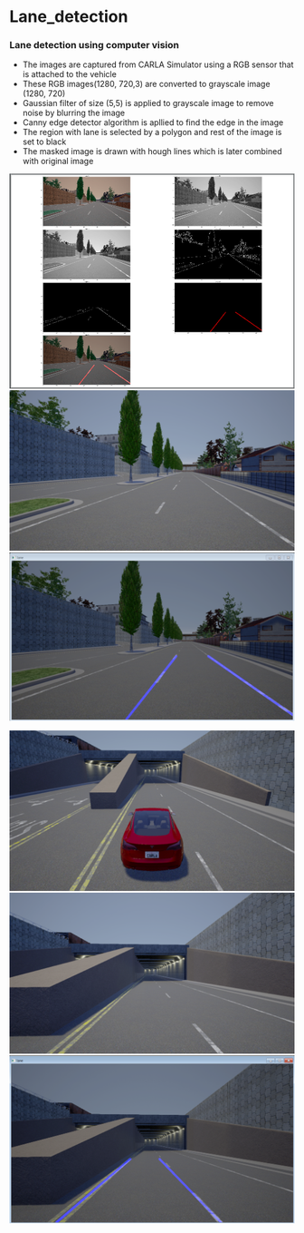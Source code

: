 # Lane_detection

### Lane detection using computer vision

* The images are captured from CARLA Simulator using a RGB sensor that is attached to the vehicle </br> 
* These RGB images(1280, 720,3) are converted to grayscale image (1280, 720) </br> 
* Gaussian filter of size (5,5) is applied to grayscale image to remove noise by blurring the image </br>
* Canny edge detector algorithm is apllied to find the edge in the image </br>
* The region with lane is selected by a polygon and rest of the image is set to black </br> 
* The masked image is drawn with hough lines which is later combined with original image </br>

![The ouput images of each step](./images/plot.PNG)
![Image from CARLA simulator](./data/00002498.png)
![Lane detected](./images/lane.PNG)

![Car with rgb sensor](./images/carla_driving.png)   ![image captured from sensor](./data/test.png) 
![Lane detected from captured image](./images/lane_whiledriving.PNG)
